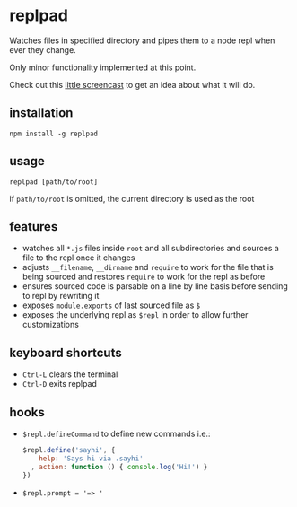 # replpad

Watches files in specified directory and pipes them to a node repl when ever they change.

Only minor functionality implemented at this point.

Check out this [little screencast](http://youtu.be/rwBuSlzU57Y) to get an idea about what it will do.

## installation

    npm install -g replpad

## usage

    replpad [path/to/root]

if `path/to/root` is omitted, the current directory is used as the root

## features

- watches all `*.js` files inside `root` and all subdirectories and sources a file to the repl once it changes
- adjusts `__filename`, `__dirname` and `require` to work for the file that is being sourced and restores `require` to work
  for the repl as before
- ensures sourced code is parsable on a line by line basis before sending to repl by rewriting it
- exposes `module.exports` of last sourced file as `$`
- exposes the underlying repl as `$repl` in order to allow further customizations

## keyboard shortcuts

- `Ctrl-L` clears the terminal
- `Ctrl-D` exits replpad

## hooks

- `$repl.defineCommand` to define new commands i.e.: 

  ```js
  $repl.define('sayhi', { 
      help: 'Says hi via .sayhi'
    , action: function () { console.log('Hi!') }
  })
  ```
- `$repl.prompt = '=> '`
